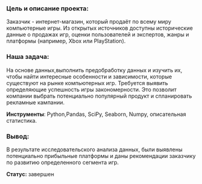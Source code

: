 ### Цель и описание проекта: 
Заказчик - интернет-магазин, который продаёт по всему миру компьютерные игры. Из открытых источников доступны исторические данные о продажах игр, оценки пользователей и экспертов, жанры и платформы (например, Xbox или PlayStation). 

### Наша задача:
На основе данных,выполнить предобработку данных и изучить их, чтобы найти интересные особенности и зависимости, которые существуют на рынке компьютерных игр. Требуется выявить определяющие успешность игры закономерности. Это позволит компании выбрать потенциально популярный продукт и спланировать рекламные кампании. 

**Инструменты**: Python,Pandas, SciPy, Seaborn, Numpy, описательная статистика.

### Вывод:
В результате исследовательского анализа данных, были выявлены потенциально прибыльные платформы и даны рекомендации заказчику по развитию определенного сегмента игр.

**Статус:** завершен
